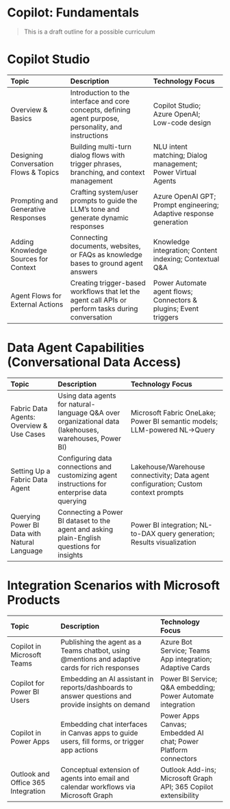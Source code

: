 # Copilot: Fundamentals

> This is a draft outline for a possible curriculum

# Copilot Studio

| Topic | Description | Technology Focus |
| :--- | :--- | :--- |
| Overview & Basics | Introduction to the interface and core concepts, defining agent purpose, personality, and instructions | Copilot Studio; Azure OpenAI; Low-code design |
| Designing Conversation Flows & Topics | Building multi-turn dialog flows with trigger phrases, branching, and context management | NLU intent matching; Dialog management; Power Virtual Agents |
| Prompting and Generative Responses | Crafting system/user prompts to guide the LLM’s tone and generate dynamic responses | Azure OpenAI GPT; Prompt engineering; Adaptive response generation |
| Adding Knowledge Sources for Context | Connecting documents, websites, or FAQs as knowledge bases to ground agent answers | Knowledge integration; Content indexing; Contextual Q\&A |
| Agent Flows for External Actions | Creating trigger-based workflows that let the agent call APIs or perform tasks during conversation | Power Automate agent flows; Connectors & plugins; Event triggers |

# Data Agent Capabilities (Conversational Data Access)

| Topic | Description | Technology Focus |
| :--- | :--- | :--- |
| Fabric Data Agents: Overview & Use Cases | Using data agents for natural-language Q\&A over organizational data (lakehouses, warehouses, Power BI) | Microsoft Fabric OneLake; Power BI semantic models; LLM-powered NL→Query |
| Setting Up a Fabric Data Agent | Configuring data connections and customizing agent instructions for enterprise data querying | Lakehouse/Warehouse connectivity; Data agent configuration; Custom context prompts |
| Querying Power BI Data with Natural Language | Connecting a Power BI dataset to the agent and asking plain-English questions for insights | Power BI integration; NL-to-DAX query generation; Results visualization |

# Integration Scenarios with Microsoft Products

| Topic | Description | Technology Focus |
| :--- | :--- | :--- |
| Copilot in Microsoft Teams | Publishing the agent as a Teams chatbot, using @mentions and adaptive cards for rich responses | Azure Bot Service; Teams App integration; Adaptive Cards |
| Copilot for Power BI Users | Embedding an AI assistant in reports/dashboards to answer questions and provide insights on demand | Power BI Service; Q\&A embedding; Power Automate integration |
| Copilot in Power Apps | Embedding chat interfaces in Canvas apps to guide users, fill forms, or trigger app actions | Power Apps Canvas; Embedded AI chat; Power Platform connectors |
| Outlook and Office 365 Integration | Conceptual extension of agents into email and calendar workflows via Microsoft Graph | Outlook Add-ins; Microsoft Graph API; 365 Copilot extensibility |
